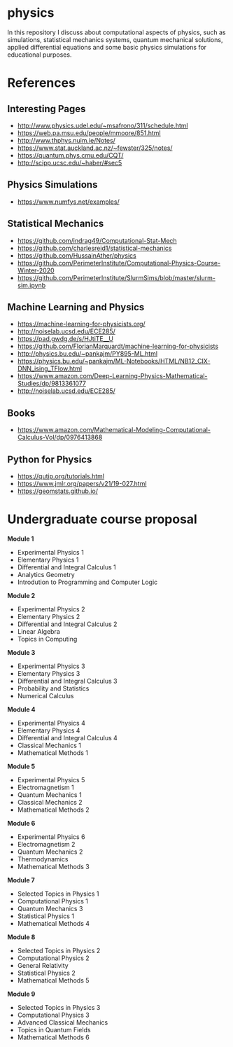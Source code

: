 # physics

In this repository I discuss about computational aspects of physics, such as simulations, statistical mechanics systems, quantum mechanical solutions, applied differential equations and some basic physics simulations for educational purposes.

# References
## Interesting Pages
* http://www.physics.udel.edu/~msafrono/311/schedule.html
* https://web.pa.msu.edu/people/mmoore/851.html
* http://www.thphys.nuim.ie/Notes/
* https://www.stat.auckland.ac.nz/~fewster/325/notes/
* https://quantum.phys.cmu.edu/CQT/
* http://scipp.ucsc.edu/~haber/#sec5

## Physics Simulations
* https://www.numfys.net/examples/

## Statistical Mechanics
* https://github.com/indrag49/Computational-Stat-Mech
* https://github.com/charlesreid1/statistical-mechanics
* https://github.com/HussainAther/physics
* https://github.com/PerimeterInstitute/Computational-Physics-Course-Winter-2020
* https://github.com/PerimeterInstitute/SlurmSims/blob/master/slurm-sim.ipynb

## Machine Learning and Physics
* https://machine-learning-for-physicists.org/
* http://noiselab.ucsd.edu/ECE285/
* https://pad.gwdg.de/s/HJtiTE__U
* https://github.com/FlorianMarquardt/machine-learning-for-physicists
* http://physics.bu.edu/~pankajm/PY895-ML.html
* https://physics.bu.edu/~pankajm/ML-Notebooks/HTML/NB12_CIX-DNN_ising_TFlow.html
* https://www.amazon.com/Deep-Learning-Physics-Mathematical-Studies/dp/9813361077
* http://noiselab.ucsd.edu/ECE285/

## Books
* https://www.amazon.com/Mathematical-Modeling-Computational-Calculus-Vol/dp/0976413868

## Python for Physics
* https://qutip.org/tutorials.html
* https://www.jmlr.org/papers/v21/19-027.html
* https://geomstats.github.io/

# Undergraduate course proposal
**Module 1**
* Experimental Physics 1
* Elementary Physics 1
* Differential and Integral Calculus 1
* Analytics Geometry
* Introdution to Programming and Computer Logic

**Module 2**
* Experimental Physics 2
* Elementary Physics 2
* Differential and Integral Calculus 2
* Linear Algebra
* Topics in Computing

**Module 3**
* Experimental Physics 3
* Elementary Physics 3
* Differential and Integral Calculus 3
* Probability and Statistics
* Numerical Calculus

**Module 4**
* Experimental Physics 4
* Elementary Physics 4
* Differential and Integral Calculus 4
* Classical Mechanics 1
* Mathematical Methods 1

**Module 5**
* Experimental Physics 5
* Electromagnetism 1 
* Quantum Mechanics 1
* Classical Mechanics 2
* Mathematical Methods 2

**Module 6**
* Experimental Physics 6
* Electromagnetism 2 
* Quantum Mechanics 2
* Thermodynamics
* Mathematical Methods 3

**Module 7**
* Selected Topics in Physics 1
* Computational Physics 1 
* Quantum Mechanics 3
* Statistical Physics 1
* Mathematical Methods 4

**Module 8**
* Selected Topics in Physics 2 
* Computational Physics 2 
* General Relativity
* Statistical Physics 2
* Mathematical Methods 5

**Module 9**
* Selected Topics in Physics 3
* Computational Physics 3 
* Advanced Classical Mechanics
* Topics in Quantum Fields
* Mathematical Methods 6
